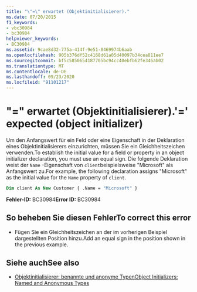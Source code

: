 ```yaml
---
title: "\"=\" erwartet (Objektinitialisierer)."
ms.date: 07/20/2015
f1_keywords:
- vbc30984
- bc30984
helpviewer_keywords:
- BC30984
ms.assetid: 9cae8d32-775a-414f-9e51-0469974b6aab
ms.openlocfilehash: 905b376df52c4168d61a05d40097b34cea811ee7
ms.sourcegitcommit: bf5c5850654187705bc94cc40ebfb62fe346ab02
ms.translationtype: MT
ms.contentlocale: de-DE
ms.lasthandoff: 09/23/2020
ms.locfileid: "91101217"
---
```

# <a name="-expected-object-initializer"></a><span data-ttu-id="2d720-102">"=" erwartet (Objektinitialisierer).</span><span class="sxs-lookup"><span data-stu-id="2d720-102">'=' expected (object initializer)</span></span>

<span data-ttu-id="2d720-103">Um den Anfangswert für ein Feld oder eine Eigenschaft in der Deklaration eines Objektinitialisierers einzurichten, müssen Sie ein Gleichheitszeichen verwenden.</span><span class="sxs-lookup"><span data-stu-id="2d720-103">To establish the initial value for a field or property in an object initializer declaration, you must use an equal sign.</span></span> <span data-ttu-id="2d720-104">Die folgende Deklaration weist der `Name` -Eigenschaft von `client`beispielsweise "Microsoft" als Anfangswert zu.</span><span class="sxs-lookup"><span data-stu-id="2d720-104">For example, the following declaration assigns "Microsoft" as the initial value for the `Name` property of `client`.</span></span>  
  
```vb  
Dim client As New Customer { .Name = "Microsoft" }  
```  
  
 <span data-ttu-id="2d720-105">**Fehler-ID:** BC30984</span><span class="sxs-lookup"><span data-stu-id="2d720-105">**Error ID:** BC30984</span></span>  
  
## <a name="to-correct-this-error"></a><span data-ttu-id="2d720-106">So beheben Sie diesen Fehler</span><span class="sxs-lookup"><span data-stu-id="2d720-106">To correct this error</span></span>  
  
- <span data-ttu-id="2d720-107">Fügen Sie ein Gleichheitszeichen an der im vorherigen Beispiel dargestellten Position hinzu.</span><span class="sxs-lookup"><span data-stu-id="2d720-107">Add an equal sign in the position shown in the previous example.</span></span>  
  
## <a name="see-also"></a><span data-ttu-id="2d720-108">Siehe auch</span><span class="sxs-lookup"><span data-stu-id="2d720-108">See also</span></span>

- [<span data-ttu-id="2d720-109">Objektinitialisierer: benannte und anonyme Typen</span><span class="sxs-lookup"><span data-stu-id="2d720-109">Object Initializers: Named and Anonymous Types</span></span>](../programming-guide/language-features/objects-and-classes/object-initializers-named-and-anonymous-types.md)

